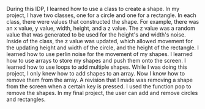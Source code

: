During this IDP, I learned how to use a class to create a shape. In my project, I have two classes, one for a circle and one for a rectangle. In each class, there were values that constructed the shape. For example, there was an x value, y value, width, height, and a z value. The z value was a random value that was generated to be used for the height's and width's noise. Inside of the class, the z value was updated, which allowed movement for the updating height and width of the circle, and the height of the rectangle. I learned how to use perlin noise for the movement of my shapes. I learned how to use arrays to store my shapes and push them onto the screen. I learned how to use loops to add multiple shapes. While I was doing this project, I only knew how to add shapes to an array. Now I know how to remove them from the array. A revision that I made was removing a shape from the screen when a certain key is pressed. I used the function pop to remove the shapes. In my final project, the user can add and remove circles and rectangles.